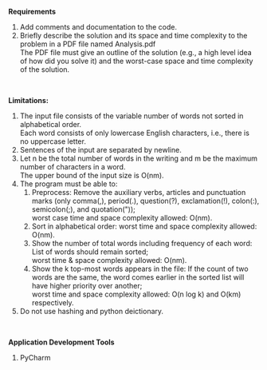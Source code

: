 **Requirements**
1. Add comments and documentation to the code.
2. Briefly describe the solution and its space and time complexity to the problem in a PDF file 
named Analysis.pdf
<br />The PDF file must give an outline of the solution (e.g., a high level idea of how did you solve it) 
and the worst-case space and time complexity of the solution.

<br />

**Limitations:**
1. The input file consists of the variable number of words not sorted in alphabetical order.
<br />Each word consists of only lowercase English characters, i.e., there is no uppercase letter.
2. Sentences of the input are separated by newline.
3. Let n be the total number of words in the writing and m be the maximum number of characters in 
a word. <br />The upper bound of the input size is O(nm).
4. The program must be able to:
    1) Preprocess: Remove the auxiliary verbs, articles and punctuation marks 
    (only comma(,), period(.), question(?), exclamation(!), colon(:), semicolon(;), and quotation(")); 
    <br /> worst case time and space complexity allowed: O(nm).
    2) Sort in alphabetical order: worst time and space complexity allowed: O(nm).
    3) Show the number of total words including frequency of each word: List of words should remain sorted; 
    <br />worst time & space complexity allowed: O(nm).
    4) Show the k top-most words appears in the file: If the count of two words are the same, 
    the word comes earlier in the sorted list will have higher priority over another; 
    <br />worst time and space complexity allowed: O(n log k) and O(km) respectively.
5. Do not use hashing and python deictionary.

<br />

**Application Development Tools**
1. PyCharm
